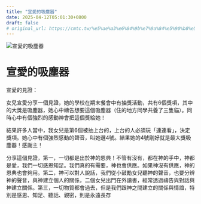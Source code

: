 ```yaml
---
title: "宣愛的吸塵器"
date: 2025-04-12T05:01:30+0800
draft: false
# original_url: https://cmtc.tw/%e5%ae%a3%e6%84%9b%e7%9a%84%e5%90%b8%e5%a1%b5%e5%99%a8
---
```


![宣愛的吸塵器](/images/xUmDTj3aElRNrYG.jpg "宣愛的吸塵器")

# 宣愛的吸塵器

宣愛的見證：

女兒宣愛分享一個見證，她的學校在期末餐會中有抽獎活動，共有6個獎項，其中的大獎是吸塵器，她心中禱告想要這個吸塵器（住的地方同學共養了三隻貓）。同時心中有個強烈的感動神會把這個獎給她！

結果許多人當中，我女兒是第6個被抽上台的，上台的人必須玩「連連看」，決定獎項。她心中有個強烈感動的聲音，叫她選4號。結果她的4號剛好就是最大獎吸塵器！感謝主！

分享這個見證，第一，一切都是出於神的恩典！不管有沒有，都在神的手中，神都是愛，我們一切感恩知足。我們真的有需要，神也會供應。如果神沒有供應，神的恩典也會夠用。第二，神可以對人說話，我們從小鼓勵女兒聽神的聲音，也要分辨神的聲音，與神建立個人的關係，二個女兒出門在外讀書，經常透過禱告與對話與神建立關係。第三，一切物質都會過去，但是我們跟神之間建立的關係與情誼，特別是感恩、知足、聽話、親密，則是永遠長存